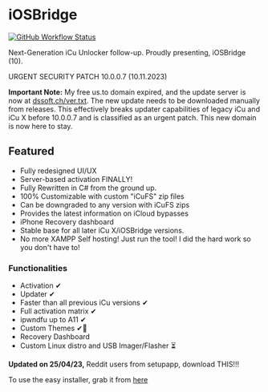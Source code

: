 # iOSBridge

[![GitHub Workflow Status](https://img.shields.io/github/actions/workflow/status/DsSoft-Byte/iOSBridge/test.yml?branch=main)](https://github.com/DsSoft-Byte/iOSBridge/actions)


Next-Generation iCu Unlocker follow-up. Proudly presenting, iOSBridge (10).

URGENT SECURITY PATCH 10.0.0.7 (10.11.2023)

**Important Note:** My free us.to domain expired, and the update server is now at [dssoft.ch/ver.txt](https://dssoft.ch/ver.txt). The new update needs to be downloaded manually from releases. This effectively breaks updater capabilities of legacy iCu and iCu X before 10.0.0.7 and is classified as an urgent patch. This new domain is now here to stay.

## Featured

- Fully redesigned UI/UX
- Server-based activation FINALLY!
- Fully Rewritten in C# from the ground up.
- 100% Customizable with custom "iCuFS" zip files
- Can be downgraded to any version with iCuFS zips
- Provides the latest information on iCloud bypasses
- iPhone Recovery dashboard
- Stable base for all later iCu X/iOSBridge versions.
- No more XAMPP Self hosting! Just run the tool! I did the hard work so you don't have to!

### Functionalities

- Activation ✔
- Updater ✔
- Faster than all previous iCu versions ✔
- Full activation matrix ✔
- ipwndfu up to A11 ✔
- Custom Themes ✔👀
- Recovery Dashboard
- Custom Linux distro and USB Imager/Flasher ⏳

**Updated on 25/04/23,** Reddit users from setupapp, download THIS!!!

To use the easy installer, grab it from [here](https://github.com/DsSoft-Byte/iOSBridge/releases/download/v10.0.7-1/iCu.X.Installer.exe)


